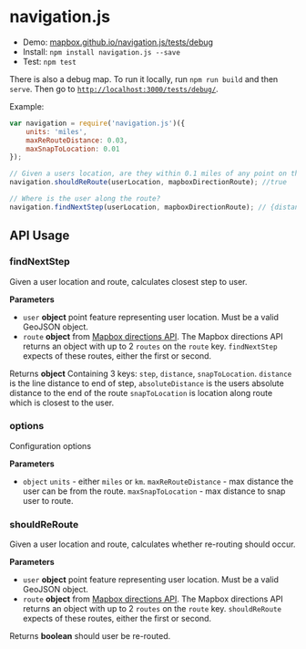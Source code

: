 # navigation.js

-   Demo: [mapbox.github.io/navigation.js/tests/debug](http://mapbox.github.io/navigation.js/tests/debug/#14/39.9432/-75.1433)
-   Install: `npm install navigation.js --save`
-   Test: `npm test`

There is also a debug map. To run it locally, run `npm run build` and then `serve`. Then go to [`http://localhost:3000/tests/debug/`](http://localhost:3000/tests/debug/).

Example:

```js
var navigation = require('navigation.js')({
    units: 'miles',
    maxReRouteDistance: 0.03,
    maxSnapToLocation: 0.01
});

// Given a users location, are they within 0.1 miles of any point on the route?
navigation.shouldReRoute(userLocation, mapboxDirectionRoute); //true

// Where is the user along the route?
navigation.findNextStep(userLocation, mapboxDirectionRoute); // {distance: 0.5, step: 4}
```

## API Usage

### findNextStep

Given a user location and route, calculates closest step to user.

**Parameters**

-   `user` **object** point feature representing user location. Must be a valid GeoJSON object.
-   `route` **object** from [Mapbox directions API](https://www.mapbox.com/developers/api/directions/).
    The Mapbox directions API returns an object with up to 2 `routes` on the `route` key. `findNextStep` expects of these routes, either the first or second.

Returns **object** Containing 3 keys: `step`, `distance`, `snapToLocation`. `distance` is the line distance to end of step, `absoluteDistance` is the users absolute distance to the end of the route `snapToLocation` is location along route which is closest to the user.

### options

Configuration options

**Parameters**

-   `object`  `units` - either `miles` or `km`. `maxReRouteDistance` - max distance the user can be from the route. `maxSnapToLocation` - max distance to snap user to route.

### shouldReRoute

Given a user location and route, calculates whether re-routing should occur.

**Parameters**

-   `user` **object** point feature representing user location. Must be a valid GeoJSON object.
-   `route` **object** from [Mapbox directions API](https://www.mapbox.com/developers/api/directions/).
    The Mapbox directions API returns an object with up to 2 `routes` on the `route` key. `shouldReRoute` expects of these routes, either the first or second.

Returns **boolean** should user be re-routed.
